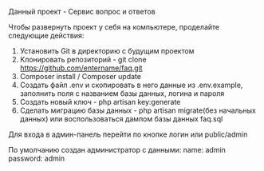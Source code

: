 Данный проект - Сервис вопрос и ответов

Чтобы развернуть проект у себя на компьютере, проделайте следующие действия:

1. Установить Git в директорию с будущим проектом
2. Клонировать репозиторий - git clone https://github.com/entername/faq.git
3. Composer install / Composer update
4. Создать файл .env и скопировать в него данные из .env.example, заполнить поля с названием базы данных, логина и пароля
5. Создать новый ключ - php artisan key:generate
6. Сделать миграцию базы данных - php artisan migrate(без начальных данных) или воспользоваться дампом базы данных faq.sql

Для входа в админ-панель перейти по кнопке логин или public/admin

По умолчанию создан администратор с данными:
name: admin
password: admin


